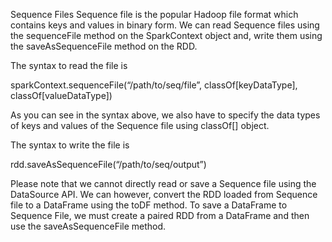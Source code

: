 Sequence Files
Sequence file is the popular Hadoop file format which contains keys and values in binary form. We can read Sequence files using the sequenceFile method on the SparkContext object and, write them using the saveAsSequenceFile method on the RDD.

The syntax to read the file is

sparkContext.sequenceFile(“/path/to/seq/file”, classOf[keyDataType], classOf[valueDataType])

As you can see in the syntax above, we also have to specify the data types of keys and values of the Sequence file using classOf[] object.

The syntax to write the file is

rdd.saveAsSequenceFile(“/path/to/seq/output”)

Please note that we cannot directly read or save a Sequence file using the DataSource API. We can however, convert the RDD loaded from Sequence file to a DataFrame using the toDF method. To save a DataFrame to Sequence File, we must create a paired RDD from a DataFrame and then use the saveAsSequenceFile method.
